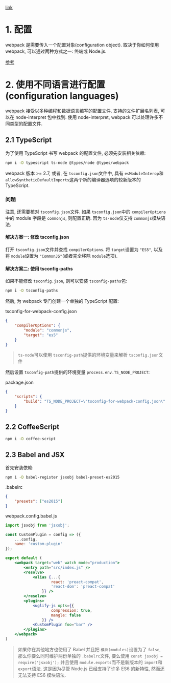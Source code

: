 [link](https://www.webpackjs.com/configuration/)

# 1. 配置

webpack 是需要传入一个配置对象(configuration object). 取决于你如何使用 webpack, 可以通过两种方式之一: 终端或 Node.js.

[参考](./1/webpack.config.js)

# 2. 使用不同语言进行配置 (configuration languages)

webpack 接受以多种编程和数据语言编写的配置文件. 支持的文件扩展名列表, 可以在 node-interpret 包中找到. 使用 node-interpret, webpack 可以处理许多不同类型的配置文件.

## 2.1 TypeScript

为了使用 TypeScript 书写 webpack 的配置文件, 必须先安装相关依赖:

```bash
npm i -D typescript ts-node @types/node @types/webpack
```

webpack 版本 >= 2.7, 或者, 在 `tsconfig.json`文件中, 具有 `esModuleInterop`和 `allowSyntheticDefaultImports`这两个新的编译器选项的较新版本的 TypeScript.

### 问题

注意, 还需要核对 `tsconfig.json`文件. 如果 `tsconfig.json`中的 `compilerOptions`中的 module 字段是 `commonjs`, 则配置正确. 因为 `ts-node`仅支持 `commonjs`模块语法.

#### 解决方案一: 修改 tsconfig.json

打开 `tsconfig.json`文件并查找 `compilerOptions`. 将 `target`设置为 `"ES5"`, 以及将 `module`设置为 `"CommonJS"`(或者完全移除 `module`选项).

#### 解决方案二: 使用 tsconfig-paths

如果不能修改 `tsconfig.json`, 则可以安装 `tsconfig-paths`包:

```bash
npm i -D tsconfig-paths
```

然后, 为 webpack 专门创建一个单独的 TypeScript 配置:

tsconfig-for-webpack-config.json

```json
{
    "compilerOptions": {
        "module": "commonjs",
        "target": "es5"
    }
}
```

> `ts-node`可以使用 `tsconfig-path`提供的环境变量来解析 `tsconfig.json`文件

然后设置 `tsconfig-path`提供的环境变量 `process.env.TS_NODE_PROJECT`:

package.json

```json
{
    "scripts": {
        "build": "TS_NODE_PROJECT=\"tsconfig-for-webpack-config.json\" webpack"
    }
}
```

## 2.2 CoffeeScript

```bash
npm i -D coffee-script
```

## 2.3 Babel and JSX

首先安装依赖:

```bash
npm i -D babel-register jsxobj babel-preset-es2015
```

.babelrc

```json
{
    "presets": ["es2015"]
}
```

webpack.config.babel.js

```jsx
import jsxobj from 'jsxobj';

const CustomPlugin = config => ({
    ...config,
    name: 'custom-plugin'
});

export default (
	<webpack target="web" watch mode="production">
    	<entry path="src/index.js" />
        <resolve>
        	<alias {...{
                    react: 'preact-compat',
                    'react-dom': 'preact-compat'
                }} />
        </resolve>
        <plugins>
        	<uglify-js opts={{
                    compression: true,
                    mangle: false
                }} />
            <CustomPlugin foo="bar" />
        </plugins>
    </webpack>
)
```

> 如果你在其他地方也使用了 Babel 并且把 `模块(modules)`设置为了 `false`, 那么你要么同时维护两份单独的 `.babelrc`文件, 要么使用 `const jsxobj = require('jsxobj');` 并且使用 `module.exports`而不是新版本的 `import`和 `export`语法. 这是因为尽管 Node.js 已经支持了许多 ES6 的新特性, 然而还无法支持 ES6 模块语法.